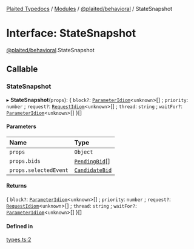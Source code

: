 [Plaited Typedocs](../README.md) / [Modules](../modules.md) / [@plaited/behavioral](../modules/plaited_behavioral.md) / StateSnapshot

# Interface: StateSnapshot

[@plaited/behavioral](../modules/plaited_behavioral.md).StateSnapshot

## Callable

### StateSnapshot

▸ **StateSnapshot**(`props`): { `block?`: [`ParameterIdiom`](../modules/plaited_behavioral.md#parameteridiom)<`unknown`\>[] ; `priority`: `number` ; `request?`: [`RequestIdiom`](../modules/plaited_behavioral.md#requestidiom)<`unknown`\>[] ; `thread`: `string` ; `waitFor?`: [`ParameterIdiom`](../modules/plaited_behavioral.md#parameteridiom)<`unknown`\>[]  }[]

#### Parameters

| Name | Type |
| :------ | :------ |
| `props` | `Object` |
| `props.bids` | [`PendingBid`](../modules/plaited_behavioral.md#pendingbid)[] |
| `props.selectedEvent` | [`CandidateBid`](../modules/plaited_behavioral.md#candidatebid) |

#### Returns

{ `block?`: [`ParameterIdiom`](../modules/plaited_behavioral.md#parameteridiom)<`unknown`\>[] ; `priority`: `number` ; `request?`: [`RequestIdiom`](../modules/plaited_behavioral.md#requestidiom)<`unknown`\>[] ; `thread`: `string` ; `waitFor?`: [`ParameterIdiom`](../modules/plaited_behavioral.md#parameteridiom)<`unknown`\>[]  }[]

#### Defined in

[types.ts:2](https://github.com/plaited/plaited/blob/7bbcbfa/libs/behavioral/src/types.ts#L2)
